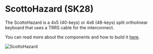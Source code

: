 # ScottoHazard (SK28)

The ScottoHazard is a 4x5 (40-keys) or 4x6 (48-keys) split ortholinear keyboard that uses a TRRS cable for the interconnect.

You can read more about the components and how to build it [here](https://scottokeebs.com/blogs/keyboards/scottohazard-handwired-keyboard).

![ScottoHazard](https://github.com/joe-scotto/scottokeebs/assets/8194147/5dc4ec52-acaf-4804-8037-94ab414726e2)
